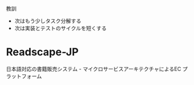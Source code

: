 教訓

* 次はもう少しタスク分解する
* 次は実装とテストのサイクルを短くする

# Readscape-JP

日本語対応の書籍販売システム - マイクロサービスアーキテクチャによるEC プラットフォーム
